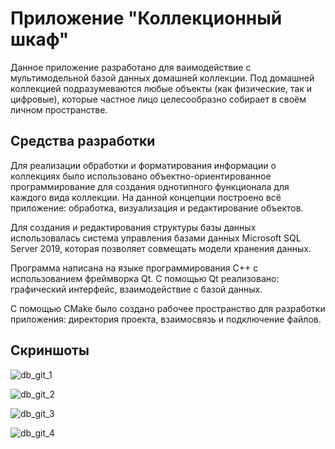 # Приложение "Коллекционный шкаф"
Данное приложение разработано для ваимодействие с мультимодельной базой данных домашней коллекции. Под домашней коллекцией подразумеваются любые объекты (как физические, так и цифровые), которые частное лицо целесообразно собирает в своём личном пространстве.

## Средства разработки
Для реализации обработки и форматирования информации о коллекциях было использовано объектно-ориентированное программирование для создания однотипного функционала для каждого вида коллекции. На данной концепции построено всё приложение: обработка, визуализация и редактирование объектов.

Для создания и редактирования структуры базы данных использовалась система управления базами данных Microsoft SQL Server 2019, которая позволяет совмещать модели хранения данных.

Программа написана на языке программирования С++ с использованием фреймворка Qt. С помощью Qt реализовано: графический интерфейс, взаимодействие с базой данных.

C помощью CMake было создано рабочее пространство для разработки приложения: директория проекта, взаимосвязь и подключение файлов.

## Скриншоты
![db_git_1](https://user-images.githubusercontent.com/83980779/174857572-0cc7c224-13a6-4082-9440-6c7ee44f3321.png 'Получение доступа')

![db_git_2](https://user-images.githubusercontent.com/83980779/174858195-e273bf08-4392-4596-8636-2f8adf8480de.png 'Главное окно, коллекция книг')

![db_git_3](https://user-images.githubusercontent.com/83980779/174858226-0b0ba7a9-b42e-4800-b163-4fb93645ebf2.png 'Главное окно, коллекция компьютерных игр')

![db_git_4](https://user-images.githubusercontent.com/83980779/174858245-2c23cf6a-4c0a-4186-8c04-4fe4026032f8.png 'Форма добавление фильма в коллекцию')
